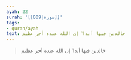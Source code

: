```yaml
---
ayah: 22
surah: '[[009|سورة]]'
tags:
- quran/ayah
text: خالدين فيها أبدا ۚ إن الله عنده أجر عظيم
---
```

> خالدين فيها أبدا ۚ إن الله عنده أجر عظيم
